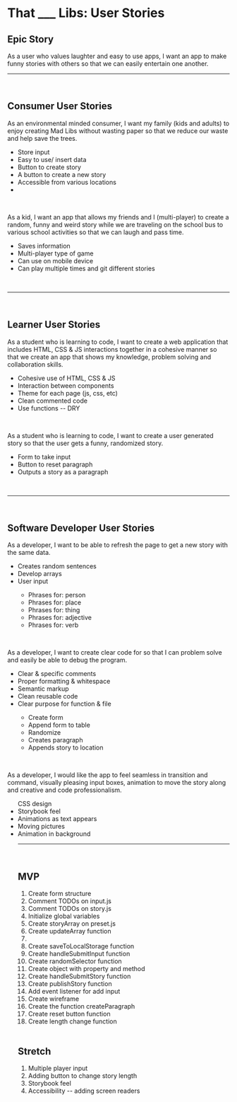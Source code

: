 <h1>That ___ Libs: User Stories</h1>

<h2>Epic Story</h2>
<p>As a user who values laughter and easy to use apps, I want an app to make funny stories with others so that we can easily entertain one another.</p>

<hr/>
<br>
<h2>Consumer User Stories</h2>
<p>As an environmental minded consumer, I want my family (kids and adults) to enjoy creating Mad Libs without wasting paper so that we reduce our waste and help save the trees.</p>
<ul>
<li>Store input</li>
<li>Easy to use/ insert data</li>
<li>Button to create story</li>
<li>A button to create a new story</li>
<li>Accessible from various locations<li>
</ul>
<br>
<p>As a kid, I want an app that allows my friends and I (multi-player) to create a random, funny and weird story while we are traveling on the school bus to various school activities so that we can laugh and pass time.</p>
<ul>
<li>Saves information</li>
<li>Multi-player type of game</li>
<li>Can use on mobile device</li>
<li>Can play multiple times and git different stories</li>
</ul>
<br>
<hr/>
<br>
<h2>Learner User Stories</h2>
<p>As a student who is learning to code, I want to create a web application that includes HTML, CSS & JS interactions together in a cohesive manner so that we create an app that shows my knowledge, problem solving and collaboration skills.</p>
<ul>
<li>Cohesive use of HTML, CSS & JS</li>
<li>Interaction between components</li>
<li>Theme for each page (js, css, etc)</li>
<li>Clean commented code</li>
<li>Use functions -- DRY</li>
</ul>
<br>
<p>As a student who is learning to code, I want to create a user generated story so that the user gets a  funny, randomized story.</p>
<ul>
<li>Form to take input</li>
<li>Button to reset paragraph</li>
<li>Outputs a story as a paragraph</li>
</ul>
<br>
<hr/>
<br>
<h2>Software Developer User Stories</h2>
<p>As a developer, I want to be able to refresh the page to get a new story with the same data.</p>
<ul>
<li>Creates random sentences</li>
<li>Develop arrays</li>
<li>User input</li>
<ul>
<li>Phrases for: person</li>
<li>Phrases for: place</li>
<li>Phrases for: thing</li>
<li>Phrases for: adjective</li>
<li>Phrases for: verb</li>
</ul> </ul>
<br>
<p>As a developer, I want to create clear code for so that I can problem solve and easily be able to debug the program.<p>
<ul>
<li>Clear & specific comments</li>
<li>Proper formatting & whitespace</li>
<li>Semantic markup</li>
<li>Clean reusable code</li>
<li>Clear purpose for function & file</li>
<ul>
<li>Create form</li>
<li>Append form to table</li>
<li>Randomize</li>
<li>Creates paragraph</li>
<li>Appends story to location</li>
</ul></ul>
<br>
<p>As a developer, I would like the app to feel seamless in transition and command, visually pleasing input boxes, animation to move the story along and creative and code professionalism.</p>
<ul>CSS design
<li>Storybook feel</li>
<li>Animations as text appears</li>
<li>Moving pictures</li>
<li>Animation in background</li>

<hr/>
<br>
<h2> MVP</h2>
<ol>
<li>Create form structure</li>
<li>Comment TODOs on input.js</li>
<li>Comment TODOs on story.js</li>
<li>Initialize global variables</li>
<li>Create storyArray on preset.js</li>
<li>Create updateArray function<li>
<li>Create saveToLocalStorage function</li>
<li>Create handleSubmitInput function</li>
<li> Create randomSelector function</li>
<li>Create object with property and method </li>
<li>Create handleSubmitStory function</li>
<li>Create publishStory function </li>
<li>Add event listener for add input </li>
<li>Create wireframe</li>
<li>Create the function createParagraph</li>
<li>Create reset button function</li>
<li>Create length change function</li>
</ol>
<br>
<h2>Stretch</h2>
<ol>
<li>Multiple player input</li>
<li>Adding button to change story length</li>
<li>Storybook feel</li>
<li>Accessibility -- adding screen readers</li>
</ol>
